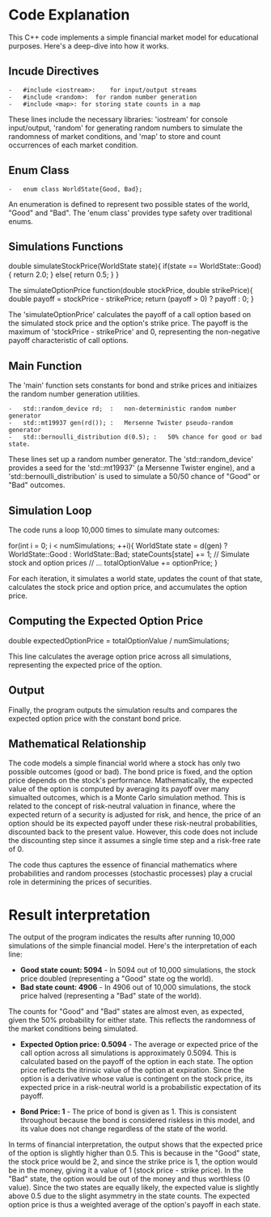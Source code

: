 # Code Explanation
This C++ code implements a simple financial market model for educational purposes. Here's a deep-dive into how it works.

## Incude Directives
    -   #include <iostream>:    for input/output streams
    -   #include <random>:  for random number generation
    -   #include <map>: for storing state counts in a map

These lines include the necessary libraries: 'iostream' for console input/output, 'random' for generating random numbers 
to simulate the randomness of market conditions, and 'map' to store and count occurrences of each market condition.

## Enum Class
    -   enum class WorldState{Good, Bad};
An enumeration is defined to represent two possible states of the world, "Good" and "Bad". The 'enum class' provides 
type safety over traditional enums.

## Simulations Functions
double simulateStockPrice(WorldState state){
    if(state == WorldState::Good){
        return 2.0;
    } else{
        return 0.5;
    }
}

The simulateOptionPrice function(double stockPrice, double strikePrice){
    double payoff = stockPrice - strikePrice;
    return (payoff > 0) ? payoff : 0;
}

The 'simulateOptionPrice' calculates the payoff of a call option based on the simulated stock price and the option's 
strike price. The payoff is the maximum of 'stockPrice - strikePrice' and 0, representing the non-negative payoff 
characteristic of call options.

## Main Function
The 'main' function sets constants for bond and strike prices and initiaizes the random number generation utilities.

    -   std::random_device rd;  :   non-deterministic random number generator
    -   std::mt19937 gen(rd()); :   Mersenne Twister pseudo-random generator
    -   std::bernoulli_distribution d(0.5); :   50% chance for good or bad state.

These lines set up a random number generator. The 'std::random_device' provides a seed for the 'std::mt19937'
(a Mersenne Twister engine), and a 'std::bernoulli_distribution' is used to simulate a 50/50 chance of "Good"
or "Bad" outcomes.

## Simulation Loop
The code runs a loop 10,000 times to simulate many outcomes:

for(int i = 0; i < numSimulations; ++i){
        WorldState state = d(gen) ? WorldState::Good : WorldState::Bad;
        stateCounts[state] += 1;
        //  Simulate stock and option prices
        //  ...
        totalOptionValue += optionPrice;
}

For each iteration, it simulates a world state, updates the count of that state, calculates the stock price and 
option price, and accumulates the option price.

## Computing the Expected Option Price

double expectedOptionPrice = totalOptionValue / numSimulations;

This line calculates the average option price across all simulations, representing the expected price of the option.

## Output
Finally, the program outputs the simulation results and compares the expected option price with the constant bond price.

## Mathematical Relationship
The code models a simple financial world where a stock has only two possible outcomes (good or bad). The bond price is 
fixed, and the option price depends on the stock's performance. Mathematically, the expected value of the option is 
computed by averaging its payoff over many simualted outcomes, which is a Monte Carlo simulation method. This is related 
to the concept of risk-neutral valuation in finance, where the expected return of a security is adjusted for risk, and 
hence, the price of an option should be its expected payoff under these risk-neutral probabilities, discounted back to the 
present value. However, this code does not include the discounting step since it assumes a single time step and a risk-free
rate of 0.

The code thus captures the essence of financial mathematics where probabilities and random processes (stochastic processes)
play a crucial role in determining the prices of securities.

# Result interpretation
The output of the program indicates the results after running 10,000 simulations of the simple financial model. 
Here's the interpretation of each line:

-   **Good state count: 5094** - In 5094 out of 10,000 simulations, the stock price doubled (representing a 
    "Good" state og the world).
-   **Bad state count: 4906** - In 4906 out of 10,000 simulations, the stock price halved (representing a "Bad"
    state of the world).

The counts for "Good" and "Bad" states are almost even, as expected, given the 50% probability for either state. This 
reflects the randomness of the market conditions being simulated.

-   **Expected Option price: 0.5094** - The average or expected price of the call option across all simulations is approximately
    0.5094. This is calculated based on the payoff of the option in each state. The option price reflects the itrinsic value
     of the option at expiration. Since the option is a derivative whose value is contingent on the stock price, its
     expected price in a risk-neutral world is a probabilistic expectation of its payoff.

-   **Bond Price: 1** - The price of bond is given as 1. This is consistent throughout because the bond is considered riskless
    in this model, and its value does not change regardless of the state of the world.

In terms of financial interpretation, the output shows that the expected price of the option is slightly higher than 0.5.
This is because in the "Good" state, the stock price would be 2, and since the strike price is 1, the option would be 
in the money, giving it a value of 1 (stock price - strike price). In the "Bad" state, the option would be out of the money
and thus worthless (0 value). Since the two states are equally likely, the expected value is slightly above 0.5 due to the 
slight asymmetry in the state counts. The expected option price is thus a weighted average of the option's payoff in each 
state.
